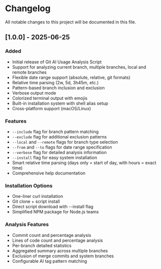 # Changelog

All notable changes to this project will be documented in this file.

## [1.0.0] - 2025-06-25

### Added
- Initial release of Git AI Usage Analysis Script
- Support for analyzing current branch, multiple branches, local and remote branches
- Flexible date range support (absolute, relative, git formats)
- Relative time parsing (2w, 5d, 3h45m, etc.)
- Pattern-based branch inclusion and exclusion
- Verbose output mode
- Colorized terminal output with emojis
- Built-in installation system with shell alias setup
- Cross-platform support (macOS/Linux)

### Features
- `--include` flag for branch pattern matching
- `--exclude` flag for additional exclusion patterns
- `--local` and `--remote` flags for branch type selection
- `--from` and `--to` flags for date range specification
- `--verbose` flag for detailed analysis information
- `--install` flag for easy system installation
- Smart relative time parsing (days only = start of day, with hours = exact time)
- Comprehensive help documentation

### Installation Options
- One-liner curl installation
- Git clone + script install  
- Direct script download with --install flag
- Simplified NPM package for Node.js teams

### Analysis Features
- Commit count and percentage analysis
- Lines of code count and percentage analysis
- Per-branch detailed statistics
- Aggregated summary across multiple branches
- Exclusion of merge commits and system branches
- Configurable AI tag pattern matching

